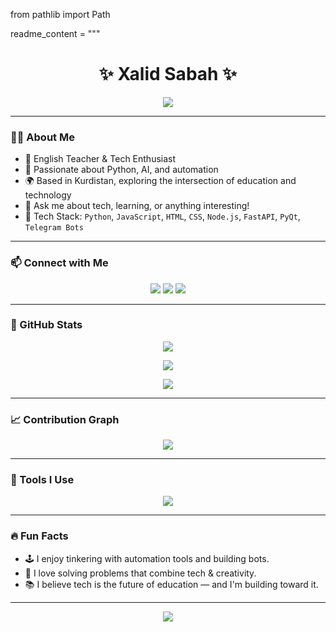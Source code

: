 from pathlib import Path

readme_content = """
<!-- README.md - Fancy and Stylish GitHub Profile -->

<h1 align="center">✨ Xalid Sabah ✨</h1>
<p align="center">
  <img src="https://readme-typing-svg.demolab.com?font=Fira+Code&weight=500&pause=1000&color=36BCF7&width=435&lines=English+Teacher+%26+Tech+Enthusiast;Building+cool+things+with+Python+%26+AI;Lover+of+Elegant+Code+%26+Designs;Welcome+to+my+GitHub+Portfolio!">
</p>

---

### 👨‍💻 About Me

- 💼 English Teacher & Tech Enthusiast
- 🧠 Passionate about Python, AI, and automation
- 🌍 Based in Kurdistan, exploring the intersection of education and technology
- 💬 Ask me about tech, learning, or anything interesting!
- 🧰 Tech Stack: `Python`, `JavaScript`, `HTML`, `CSS`, `Node.js`, `FastAPI`, `PyQt`, `Telegram Bots`

---

### 📫 Connect with Me
<p align="center">
  <a href="mailto:xalidxboy1999@email.com"><img src="https://img.shields.io/badge/Gmail-EA4335?style=for-the-badge&logo=gmail&logoColor=white"></a>
  <a href="https://t.me/n1simp"><img src="https://img.shields.io/badge/Telegram-0088CC?style=for-the-badge&logo=telegram&logoColor=white"></a>
  <a href="https://github.com/xalidsabah"><img src="https://img.shields.io/badge/GitHub-333333?style=for-the-badge&logo=github&logoColor=white"></a>
</p>

---

### 🚀 GitHub Stats

<p align="center">
  <img src="https://github-readme-stats.vercel.app/api?username=xalidsabah&show_icons=true&theme=react&hide_border=true&include_all_commits=true&count_private=true" />
</p>

<p align="center">
  <img src="https://github-readme-streak-stats.herokuapp.com/?user=xalidsabah&theme=react&hide_border=true" />
</p>

<p align="center">
  <img src="https://github-profile-summary-cards.vercel.app/api/cards/profile-details?username=xalidsabah&theme=github_dark" />
</p>

---

### 📈 Contribution Graph
<p align="center">
  <img src="https://github-readme-activity-graph.vercel.app/graph?username=xalidsabah&theme=react-dark&hide_border=true" />
</p>

---

### 🎨 Tools I Use

<p align="center">
  <img src="https://skillicons.dev/icons?i=python,js,html,css,fastapi,nodejs,pyqt,figma,linux,vscode,github,git" />
</p>

---

### 🔥 Fun Facts
- 🕹 I enjoy tinkering with automation tools and building bots.
- 🧩 I love solving problems that combine tech & creativity.
- 📚 I believe tech is the future of education — and I'm building toward it.

---

<p align="center">
  <img src="https://capsule-render.vercel.app/api?type=waving&color=gradient&height=150&section=footer" />
</p>



